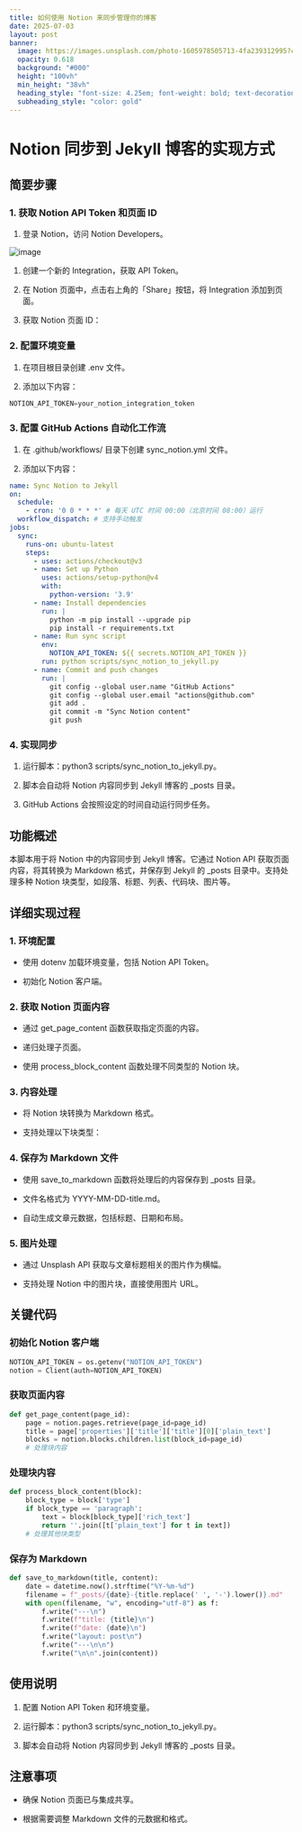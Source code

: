 ```yaml
---
title: 如何使用 Notion 来同步管理你的博客
date: 2025-07-03
layout: post
banner:
  image: https://images.unsplash.com/photo-1605978505713-4fa239312995?crop=entropy&cs=tinysrgb&fit=max&fm=jpg&ixid=M3w2OTIwMzJ8MHwxfHJhbmRvbXx8fHx8fHx8fDE3NTE1MzgyNjV8&ixlib=rb-4.1.0&q=80&w=1080
  opacity: 0.618
  background: "#000"
  height: "100vh"
  min_height: "38vh"
  heading_style: "font-size: 4.25em; font-weight: bold; text-decoration: underline"
  subheading_style: "color: gold"
---
```


# Notion 同步到 Jekyll 博客的实现方式

## 简要步骤

### 1. 获取 Notion API Token 和页面 ID

1. 登录 Notion，访问 Notion Developers。

![image](https://prod-files-secure.s3.us-west-2.amazonaws.com/a7a0cc5a-89b9-4cda-8686-1fba0ca52f40/d19c1afe-dea5-4312-9333-786b0ba83054/image.png?X-Amz-Algorithm=AWS4-HMAC-SHA256&X-Amz-Content-Sha256=UNSIGNED-PAYLOAD&X-Amz-Credential=ASIAZI2LB4662SXWIXGQ%2F20250703%2Fus-west-2%2Fs3%2Faws4_request&X-Amz-Date=20250703T102425Z&X-Amz-Expires=3600&X-Amz-Security-Token=IQoJb3JpZ2luX2VjEAkaCXVzLXdlc3QtMiJGMEQCICkxVd7oaNFqbSztUI%2BKj3cei%2FO%2FHNMasSU%2F2hIM5X6nAiBYayFzkpZ8ijpyWtQDdfGFO39HA%2BslqpOlpWoA7sU3FSr%2FAwgSEAAaDDYzNzQyMzE4MzgwNSIMXFfWasy4xMWctw%2BzKtwDc39DFAelnEh%2BaqzaWLZU9cOkLE1BC4cDDnTbsAoPOTpFwMKLtrYedGab0lOpNPaLJQXBWICPlgCoicwgqMbxyfQ4mHxvy15zV0INy1vRORQbx2jYLTzFveXRemWa53ZFLhIv%2BMHlplVutdxatIlFR%2B4dP6kFqrsZIuelP6SnsIMbtDejM%2BxHYDxMh5%2FRa1mhoU24y2aiQvhABYV7gMlLB9lNCH8nt56aSjYP%2BxsnCEnm2JZHTpLfQyQZdiW2KQ25vTyghMohAbFW6Ia2hplzsiPOQKfNBSGRKuv1jD533sjVl8mJCp3fbRukbCRf0UuH4cs3Z1E1ndhwMVUhrypzzo37y40bJKFbxWTkAoupLBQv9czRPaJlpgo4M94YJ9OMFaO4lIFosj57LxFLXRPfHXASRey5%2FmM8TOwvq7tHQV%2Fx9TNsza%2FuwaFrSLXTHQRrH6EVUBQBdTaPVEzEe3mZsyZgDc8wBsKSDSB%2BeZvaK8AZz5GSQ2iMHzMeMkJ%2FQrGahgvO5HzNRa8EofjnEc9dOkkAxBz25xRRW45dYsb77PCKvFzuPD1fqljsWOHfpiUj4HccFiRgi7OfZgXgrd0QhTc0IpAMlwqTH2l0HMf6jDmaTXP7KGRV0YlyGNUw04iZwwY6pgFKt%2BPtp0rGsYYjmaJQfTMsUO%2Bbuc7xvw%2FfSZbC0jNcl9pEqqIKGQydLb0wxFrQ%2BDhuXabYqE4gnZ5eIgSz1v93%2BrY9yFBTZVPuccE8k22fKTjPOKChuCkCuBZq7B3bSLqFGXt7QkSjj01yjSEWbSNzYWf50UJ7ID8zUNX3Y6cNLD1dRSXyf%2Fob3bMK32Pp6Whi1652NiHCzqFVanedyaSmg274Uz78&X-Amz-Signature=5ad239995dbc65986e3fb696dea57d2b09eacde323f9be7b34f5f52f7ea86ccf&X-Amz-SignedHeaders=host&x-amz-checksum-mode=ENABLED&x-id=GetObject)

1. 创建一个新的 Integration，获取 API Token。

1. 在 Notion 页面中，点击右上角的「Share」按钮，将 Integration 添加到页面。

1. 获取 Notion 页面 ID：


### 2. 配置环境变量

1. 在项目根目录创建 .env 文件。

1. 添加以下内容：

```javascript
NOTION_API_TOKEN=your_notion_integration_token
```

### 3. 配置 GitHub Actions 自动化工作流

1. 在 .github/workflows/ 目录下创建 sync_notion.yml 文件。

1. 添加以下内容：

```yaml
name: Sync Notion to Jekyll
on:
  schedule:
    - cron: '0 0 * * *' # 每天 UTC 时间 00:00（北京时间 08:00）运行
  workflow_dispatch: # 支持手动触发
jobs:
  sync:
    runs-on: ubuntu-latest
    steps:
      - uses: actions/checkout@v3
      - name: Set up Python
        uses: actions/setup-python@v4
        with:
          python-version: '3.9'
      - name: Install dependencies
        run: |
          python -m pip install --upgrade pip
          pip install -r requirements.txt
      - name: Run sync script
        env:
          NOTION_API_TOKEN: ${{ secrets.NOTION_API_TOKEN }}
        run: python scripts/sync_notion_to_jekyll.py
      - name: Commit and push changes
        run: |
          git config --global user.name "GitHub Actions"
          git config --global user.email "actions@github.com"
          git add .
          git commit -m "Sync Notion content"
          git push
```

### 4. 实现同步

1. 运行脚本：python3 scripts/sync_notion_to_jekyll.py。

1. 脚本会自动将 Notion 内容同步到 Jekyll 博客的 _posts 目录。

1. GitHub Actions 会按照设定的时间自动运行同步任务。

## 功能概述

本脚本用于将 Notion 中的内容同步到 Jekyll 博客。它通过 Notion API 获取页面内容，将其转换为 Markdown 格式，并保存到 Jekyll 的 _posts 目录中。支持处理多种 Notion 块类型，如段落、标题、列表、代码块、图片等。

## 详细实现过程

### 1. 环境配置

- 使用 dotenv 加载环境变量，包括 Notion API Token。

- 初始化 Notion 客户端。

### 2. 获取 Notion 页面内容

- 通过 get_page_content 函数获取指定页面的内容。

- 递归处理子页面。

- 使用 process_block_content 函数处理不同类型的 Notion 块。

### 3. 内容处理

- 将 Notion 块转换为 Markdown 格式。

- 支持处理以下块类型：


### 4. 保存为 Markdown 文件

- 使用 save_to_markdown 函数将处理后的内容保存到 _posts 目录。

- 文件名格式为 YYYY-MM-DD-title.md。

- 自动生成文章元数据，包括标题、日期和布局。

### 5. 图片处理

- 通过 Unsplash API 获取与文章标题相关的图片作为横幅。

- 支持处理 Notion 中的图片块，直接使用图片 URL。

## 关键代码

### 初始化 Notion 客户端

```python
NOTION_API_TOKEN = os.getenv("NOTION_API_TOKEN")
notion = Client(auth=NOTION_API_TOKEN)
```

### 获取页面内容

```python
def get_page_content(page_id):
    page = notion.pages.retrieve(page_id=page_id)
    title = page['properties']['title']['title'][0]['plain_text']
    blocks = notion.blocks.children.list(block_id=page_id)
    # 处理块内容
```

### 处理块内容

```python
def process_block_content(block):
    block_type = block['type']
    if block_type == 'paragraph':
        text = block[block_type]['rich_text']
        return ''.join([t['plain_text'] for t in text])
    # 处理其他块类型
```

### 保存为 Markdown

```python
def save_to_markdown(title, content):
    date = datetime.now().strftime("%Y-%m-%d")
    filename = f"_posts/{date}-{title.replace(' ', '-').lower()}.md"
    with open(filename, "w", encoding="utf-8") as f:
        f.write("---\n")
        f.write(f"title: {title}\n")
        f.write(f"date: {date}\n")
        f.write("layout: post\n")
        f.write("---\n\n")
        f.write("\n\n".join(content))
```

## 使用说明

1. 配置 Notion API Token 和环境变量。

1. 运行脚本：python3 scripts/sync_notion_to_jekyll.py。

1. 脚本会自动将 Notion 内容同步到 Jekyll 博客的 _posts 目录。

## 注意事项

- 确保 Notion 页面已与集成共享。

- 根据需要调整 Markdown 文件的元数据和格式。